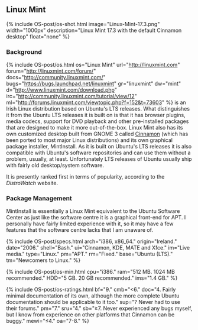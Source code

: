 ## Linux Mint
{% include OS-post/os-shot.html image="Linux-Mint-17.3.png" width="1000px" description="Linux Mint 17.3 with the default Cinnamon desktop" float="none" %}

### Background
{% include OS-post/os.html os="Linux Mint" url="http://linuxmint.com" forum="http://linuxmint.com/forum/" docs="http://community.linuxmint.com/" bugs="https://bugs.launchpad.net/linuxmint" gr="linuxmint" dw="mint" d="http://www.linuxmint.com/download.php" irc="http://community.linuxmint.com/tutorial/view/12" ml="http://forums.linuxmint.com/viewtopic.php?f=152&t=73603" %} is an Irish Linux distribution based on Ubuntu's LTS releases. What distinguishes it from the Ubuntu LTS releases it is built on is that it has browser plugins, media codecs, support for DVD playback and other pre-installed packages that are designed to make it more out-of-the-box. Linux Mint also has its own customized desktop built from GNOME 3 called [Cinnamon](http://cinnamon.linuxmint.com/) (which has been ported to most major Linux distributions) and its own graphical package installer, MintInstall. As it is built on Ubuntu's LTS releases it is also compatible with Ubuntu's software repositories and can use them without a problem, usually, at least. Unfortunately LTS releases of Ubuntu usually ship with fairly old desktop/system software.

It is presently ranked first in terms of popularity, according to the *DistroWatch* website.

### Package Management
MintInstall is essentially a Linux Mint equivalent to the Ubuntu Software Center as just like the software centre it is a graphical front-end for APT. I personally have fairly limited experience with it, so it may have a few features that the software centre lacks that I am unaware of.

{% include OS-post/specs.html arch="i386, x86_64." origin="Ireland." date="2006." shell="Bash." ui="Cinnamon, KDE, MATE and Xfce." im="Live media." type="Linux." pm="APT." rm="Fixed." base="Ubuntu (LTS)." tm="Newcomers to Linux." %}

{% include OS-post/os-min.html cpu="i386." ram="512 MB. 1024 MB recommended." HDD="5 GB. 20 GB recommended." ims="1.4 GB." %}

{% include OS-post/os-ratings.html bf="9." cmb="<6." doc="4. Fairly minimal documentation of its own, although the more complete Ubuntu documentation should be applicable to it too." sup="? Never had to use their forums." pm="7." sru="4." sb="&geq;7. Never experienced any bugs myself, but I know from experience on other platforms that Cinnamon can be buggy."  mewi="&leq;4." oa="7-8." %}
